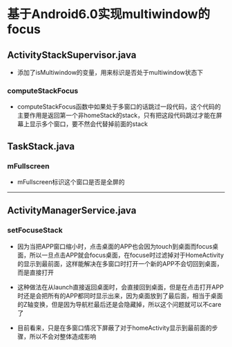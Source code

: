 # 基于Android6.0实现multiwindow的focus

## ActivityStackSupervisor.java
- 添加了isMultiwindow的变量，用来标识是否处于multiwindow状态下

### computeStackFocus
- computeStackFocus函数中如果处于多窗口的话跳过一段代码，这个代码的主要作用是返回第一个非homeStack的stack，只有把这段代码跳过才能在屏幕上显示多个窗口，要不然会代替掉前面的stack

## TaskStack.java

### mFullscreen
- mFullscreen标识这个窗口是否是全屏的

-------------------------------------------------------------------------------------------------------------------------------------------------------------------------------------------------------------

## ActivityManagerService.java

### setFocuseStack
- 因为当把APP窗口缩小时，点击桌面的APP也会因为touch到桌面而focus桌面，所以一旦点击APP就会focus桌面，在focuse时过滤掉对于HomeActivity的显示到最前面，这样能解决在多窗口时打开一个新的APP不会切回到桌面，而是直接打开

- 这种做法在从launch直接返回桌面时，会直接回到桌面，但是在点击打开APP时还是会把所有的APP都同时显示出来，因为桌面放到了最后面，相当于桌面的Z轴变换，但是因为导航栏最后还是会隐藏掉，所以这个问题就可以不care了

- 目前看来，只是在多窗口情况下屏蔽了对于homeActivity显示到最前面的步骤，所以不会对整体造成影响